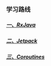### 学习路线



##### [一、RxJava](RxJava/)

##### [二、Jetpack](Jetpack/)

##### [三、Coroutines](Coroutines/)